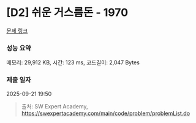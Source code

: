 # [D2] 쉬운 거스름돈 - 1970 

[문제 링크](https://swexpertacademy.com/main/code/problem/problemDetail.do?contestProbId=AV5PsIl6AXIDFAUq) 

### 성능 요약

메모리: 29,912 KB, 시간: 123 ms, 코드길이: 2,047 Bytes

### 제출 일자

2025-09-21 19:50



> 출처: SW Expert Academy, https://swexpertacademy.com/main/code/problem/problemList.do